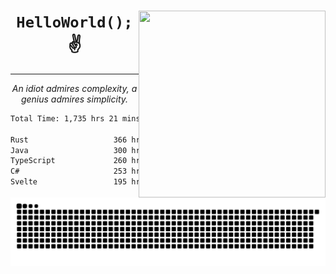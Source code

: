 <div text-align="center">
    <img src="https://i.imgur.com/h1q15Kt.gife" align="right" width="299" height="299">
    <h1 align="center"><code>HelloWorld();</code> ✌️</h1>
    <hr>
    <p align="center"><i>An idiot admires complexity, a genius admires simplicity.</i></p>
</div>

<!--START_SECTION:waka-->

```txt
Total Time: 1,735 hrs 21 mins

Rust                   366 hrs 36 mins █████░░░░░░░░░░░░░░░░░░░░   19.92 %
Java                   300 hrs 38 mins ████░░░░░░░░░░░░░░░░░░░░░   16.33 %
TypeScript             260 hrs 20 mins ███▓░░░░░░░░░░░░░░░░░░░░░   14.14 %
C#                     253 hrs 12 mins ███▒░░░░░░░░░░░░░░░░░░░░░   13.75 %
Svelte                 195 hrs 22 mins ██▓░░░░░░░░░░░░░░░░░░░░░░   10.61 %
```

<!--END_SECTION:waka-->

<picture>
  <source media="(prefers-color-scheme: dark)" srcset="https://raw.githubusercontent.com/Somfic/Somfic/main/github-contribution-grid-snake-dark.svg">
  <source media="(prefers-color-scheme: light)" srcset="https://raw.githubusercontent.com/Somfic/Somfic/main/github-contribution-grid-snake.svg">
  <img alt="github contribution grid snake animation" src="https://raw.githubusercontent.com/Somfic/Somfic/main/github-contribution-grid-snake.svg">
</picture>
